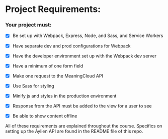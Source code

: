 # Project Requirements:

### Your project must:

- [x] Be set up with Webpack, Express, Node, and Sass, and Service Workers

- [x] Have separate dev and prod configurations for Webpack

- [x] Have the developer environment set up with the Webpack dev server

- [x] Have a minimum of one form field

- [x] Make one request to the MeaningCloud API

- [x] Use Sass for styling

- [x] Minify js and styles in the production environment

- [x] Response from the API must be added to the view for a user to see 

- [x] Be able to show content offline

All of these requirements are explained throughout the course. Specifics on setting up the Aylien API are found in the README file of this repo.

